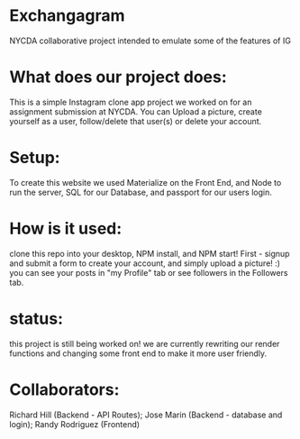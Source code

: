 # Exchangagram
NYCDA collaborative project intended to emulate some of the features of IG
# What does our project does:
This is a simple Instagram clone app project we worked on for an assignment submission at NYCDA. You can Upload a picture, create yourself as a user, follow/delete that user(s) or delete your account.
# Setup:
To create this website we used Materialize on the Front End, and Node to run the server, SQL for our Database, and passport for our users login.
# How is it used:
clone this repo into your desktop, NPM install, and NPM start!
First - signup and submit a form to create your account, and simply upload a picture! :) you can see your posts in "my Profile" tab or see followers in the Followers tab. 
# status:
this project is still being worked on! we are currently rewriting our render functions and changing some front end to make it more user friendly.

# Collaborators:
Richard Hill (Backend - API Routes); Jose Marin (Backend - database and login); Randy Rodriguez (Frontend)
